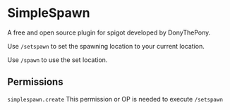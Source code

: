 # SimpleSpawn
A free and open source plugin for spigot developed by DonyThePony.

Use `/setspawn` to set the spawning location to your current location.

Use `/spawn` to use the set location.


## Permissions
`simplespawn.create`
This permission or OP is needed to execute `/setspawn`
